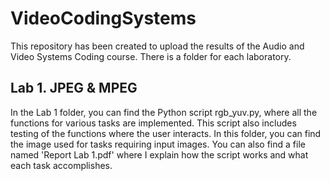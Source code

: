 # VideoCodingSystems
This repository has been created to upload the results of the Audio and Video Systems Coding course. There is a folder for each laboratory.

## Lab 1. JPEG & MPEG
In the Lab 1 folder, you can find the Python script rgb_yuv.py, where all the functions for various tasks are implemented. This script also includes testing of the functions where the user interacts. In this folder, you can find the image used for tasks requiring input images. You can also find a file named 'Report Lab 1.pdf' where I explain how the script works and what each task accomplishes.

